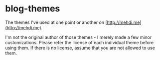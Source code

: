 blog-themes
===========

The themes I've used at one point or another on [http://mehdi.me](http://mehdi.me).

I'm not the original author of those themes - I merely made a few minor customizations. Please refer the license of each individual theme before using them. If there is no license, assume that you are not allowed to use them. 


